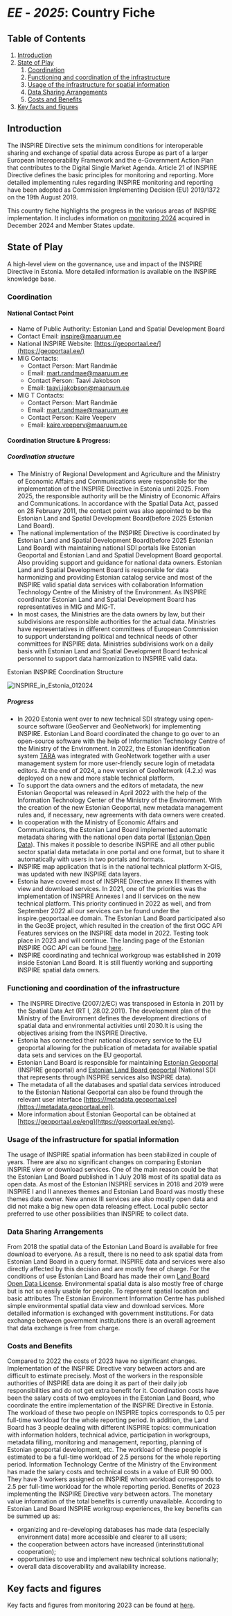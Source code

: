 # _EE_ - _2025_: Country Fiche

## Table of Contents
1. [Introduction](#introduction)
1. [State of Play](#state-of-play)
   1. [Coordination](#coordination)
   2. [Functioning and coordination of the infrastructure](#functioning)
   3. [Usage of the infrastructure for spatial information](#usage)
   4. [Data Sharing Arrangements](#data)
   5. [Costs and Benefits](#costs)
1. [Key facts and figures](#key-facts-and-figures)


## Introduction

The INSPIRE Directive sets the minimum conditions for interoperable sharing and exchange of spatial data across Europe as
part of a larger European Interoperability Framework and the e-Government Action Plan that contributes to the Digital Single
Market Agenda. Article 21 of INSPIRE Directive defines the basic principles for monitoring and reporting. More detailed
implementing rules regarding INSPIRE monitoring and reporting have been adopted as Commission Implementing Decision
(EU) 2019/1372 on the 19th August 2019.

This country fiche highlights the progress in the various areas of INSPIRE implementation. It includes information on [monitoring
2024](https://inspire-geoportal.ec.europa.eu/mr/mr2024_details.html?country=ee) acquired in December 2024 and Member States update.


## State of Play

A high-level view on the governance, use and impact of the INSPIRE Directive in Estonia. More detailed information is available
on the INSPIRE knowledge base.

### Coordination




#### National Contact Point

- Name of Public Authority: Estonian Land and Spatial Development Board
- Contact Email: inspire@maaruum.ee
- National INSPIRE Website: [https://geoportaal.ee/](https://geoportaal.ee/)
- MIG Contacts:
   - Contact Person: Mart Randmäe
   - Email: mart.randmae@maaruum.ee
   - Contact Person: Taavi Jakobson
   - Email: taavi.jakobson@maaruum.ee
- MIG T Contacts:
   - Contact Person: Mart Randmäe
   - Email: mart.randmae@maaruum.ee
   - Contact Person: Kaire Veeperv
   - Email: kaire.veeperv@maaruum.ee

#### Coordination Structure & Progress: 

##### Coordination structure
- The Ministry of Regional Development and Agriculture and the Ministry of Economic Affairs and Communications were responsible for the implementation of the INSPIRE Directive in Estonia until 2025. From 2025, the responsible authority will be the Ministry of Economic Affairs and Communications. In accordance with the Spatial Data Act, passed on 28 February 2011, the contact point was also appointed to be the Estonian Land and Spatial Development Board(before 2025 Estonian Land Board).
- The national implementation of the INSPIRE Directive is coordinated by Estonian Land and Spatial Development Board(before 2025 Estonian Land Board) with maintaining national SDI portals like Estonian Geoportal and Estonian Land and Spatial Development Board geoportal. Also providing support and guidance for national data owners. Estonian Land and Spatial Development Board is responsible for data harmonizing and providing Estonian catalog service and most of the INSPIRE valid spatial data services with collaboration Information Technology Centre of the Ministry of the Environment. As INSPIRE coordinator Estonian Land and Spatial Development Board has representatives in MIG and MIG-T.
- In most cases, the Ministries are the data owners by law, but their subdivisions are responsible authorities for the actual data. Ministries have representatives in different committees of European Commission to support understanding political and technical needs of other committees for INSPIRE data. Ministries subdivisions work on a daily basis with Estonian Land and Spatial Development Board technical personnel to support data harmonization to INSPIRE valid data.

Estonian INSPIRE Coordination Structure

![INSPIRE_in_Estonia_012024](images/INSPIRE_in_Estonia_100325.png)   

##### Progress

- In 2020 Estonia went over to new technical SDI strategy using open-source software (GeoServer and GeoNetwork)
for implementing INSPIRE. Estonian Land Board coordinated the change to go over to an open-source software
with the help of Information Technology Centre of the Ministry of the Environment. In 2022, the Estonian
identification system [TARA](https://www.ria.ee/en/state-information-system/electronic-identity-eid-and-trust-services/central-authentication-services) was integrated with GeoNetwork together with a user management system for more
user-friendly secure login of metadata editors. At the end of 2024, a new version of GeoNetwork (4.2.x) was deployed on a new and more stable technical platform.
- To support the data owners and the editors of metadata, the new Estonian Geoportal was released in April 2022
with the help of the Information Technology Center of the Ministry of the Environment. With the creation of the new
Estonian Geoportal, new metadata management rules and, if necessary, new agreements with data owners were
created.
- In cooperation with the Ministry of Economic Affairs and Communications, the Estonian Land Board implemented
automatic metadata sharing with the national open data portal ([Estonian Open Data](https://avaandmed.eesti.ee/)). This makes it possible to
describe INSPIRE and all other public sector spatial data metadata in one portal and one format, but to share it
automatically with users in two portals and formats.
- INSPIRE map application that is in the national technical platform X-GIS, was updated with new INSPIRE data
layers.
- Estonia have covered most of INSPIRE Directive annex III themes with view and download services. In 2021, one
of the priorities was the implementation of INSPIRE Annexes I and II services on the new technical platform. This
priority continued in 2022 as well, and from September 2022 all our services can be found under the
inspire.geoportaal.ee domain. The Estonian Land Board participated also in the Geo3E project, which resulted in the
creation of the first OGC API Features services on the INSPIRE data model in 2022. Testing took place in 2023 and will continue. The landing page of the Estonian INSPIRE OGC API can be found [here](https://inspire.geoportaal.ee/geoserver/ogc/features/).
- INSPIRE coordinating and technical workgroup was established in 2019 inside Estonian Land Board. It is still
fluently working and supporting INSPIRE spatial data owners.


### Functioning and coordination of the infrastructure <a name="functioning"></a>

- The INSPIRE Directive (2007/2/EC) was transposed in Estonia in 2011 by the Spatial Data Act (RT I, 28.02.2011). The
development plan of the Ministry of the Environment defines the development directions of spatial data and environmental
activities until 2030.It is using the objectives arising from the INSPIRE Directive.
- Estonia has connected their national discovery service to the EU geoportal allowing for the publication of metadata for
available spatial data sets and services on the EU geoportal.
- Estonian Land Board is responsible for maintaining [Estonian Geoportal](https://geoportaal.ee/eng/) (INSPIRE geoportal) and [Estonian Land Board
geoportal](https://geoportaal.maaamet.ee/eng/) (National SDI that represents through INSPIRE services also INSPIRE data).
- The metadata of all the databases and spatial data services introduced to the Estonian National Geoportal can also be
found through the relevant user interface [https://metadata.geoportaal.ee](https://metadata.geoportaal.ee]).
- More information about Estonian Geoportal can be obtained at [https://geoportaal.ee/eng](https://geoportaal.ee/eng).

### Usage of the infrastructure for spatial information <a name="usage"></a>

The usage of INSPIRE spatial information has been stabilized in couple of years. There are also no significant changes
on comparing Estonian INSPIRE view or download services. One of the main reason could be that the Estonian Land
Board published in 1 July 2018 most of its spatial data as open data. As most of the Estonian INSPIRE services in 2018
and 2019 were INSPIRE I and II annexes themes and Estonian Land Board was mostly these themes data owner. New
annex III services are also mostly open data and did not make a big new open data releasing effect. Local public sector
preferred to use other possibilities than INSPIRE to collect data.


### Data Sharing Arrangements <a name="data"></a>

From 2018 the spatial data of the Estonian Land Board is available for free download to everyone. As a result, there is no
need to ask spatial data from Estonian Land Board in a query format. INSPIRE data and services were also directly
affected by this decision and are mostly free of charge. For the conditions of use Estonian Land Board has made their
own [Land Board Open Data License](https://geoportaal.maaamet.ee/docs/Avaandmed/Licence-of-open-data-of-Estonian-Land-Board.pdf).
Environmental spatial data is also mostly free of charge but is not so easily usable for people. To represent spatial location
and basic attributes The Estonian Environment Information Centre has published simple environmental spatial data view
and download services. More detailed information is exchanged with government institutions.
For data exchange between government institutions there is an overall agreement that data exchange is free from charge.

### Costs and Benefits <a name="costs"></a>

Compared to 2022 the costs of 2023 have no significant changes. Implementation of the INSPIRE Directive vary between
actors and are difficult to estimate precisely. Most of the workers in the responsible authorities of INSPIRE data are doing
it as part of their daily job responsibilities and do not get extra benefit for it.
Coordination costs have been the salary costs of two employees in the Estonian Land Board, who coordinate the
entire implementation of the INSPIRE Directive in Estonia. The workload of these two people on INSPIRE topics
corresponds to 0.5 per full-time workload for the whole reporting period. In addition, the Land Board has 3 people
dealing with different INSPIRE topics: communication with information holders, technical advice, participation in
workgroups, metadata filling, monitoring and management, reporting, planning of Estonian geoportal development,
etc. The workload of these people is estimated to be a full-time workload of 2.5 persons for the whole reporting
period.
Information Technology Centre of the Ministry of the Environment has made the salary costs and technical costs in
a value of EUR 90 000. They have 3 workers assigned on INSPIRE whom workload corresponds to 2.5 per full-time
workload for the whole reporting period.
Benefits of 2023 implementing the INSPIRE Directive vary between actors. The monetary value information of the total
benefits is currently unavailable. According to Estonian Land Board INSPIRE workgroup experiences, the key benefits
can be summed up as:
- organizing and re-developing databases has made data (especially environment data) more accessible and clearer
to all users;
- the cooperation between actors have increased (interinstitutional cooperation);
- opportunities to use and implement new technical solutions nationally;
- overall data discoverability and availability increase.

## Key facts and figures

Key facts and figures from monitoring 2023 can be found at [here](https://inspire-geoportal.ec.europa.eu/catalog/views/inspireportal/monitoringreporting/site/mr2023_details.html?country=ee).
